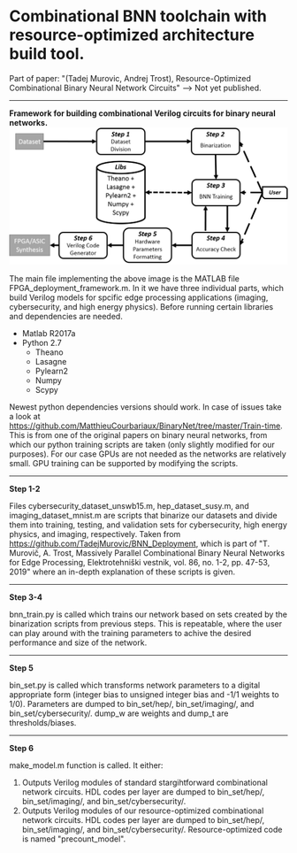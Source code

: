 # Combinational BNN toolchain with resource-optimized architecture build tool.

Part of paper: "(Tadej Murovic, Andrej Trost), Resource-Optimized Combinational Binary Neural Network Circuits"
--> Not yet published.

------------------------------------------------------------------------------------------------------------------
**Framework for building combinational Verilog circuits for binary neural networks.**
![Optional Text](flow_final.png)


The main file implementing the above image is the MATLAB file FPGA_deployment_framework.m. In it we have three individual parts, which build Verilog models for spcific edge processing applications (imaging, cybersecurity, and high energy physics). Before running certain libraries and dependencies are needed.

- Matlab R2017a
- Python 2.7
  - Theano
  - Lasagne
  - Pylearn2
  - Numpy 
  - Scypy

Newest python dependencies versions should work. In case of issues take a look at https://github.com/MatthieuCourbariaux/BinaryNet/tree/master/Train-time. This is from one of the original papers on binary neural networks, from which our python training scripts are taken (only slightly modified for our purposes). For our case GPUs are not needed as the networks are relatively small. GPU training can be supported by modifying the scripts.

----------------------------
**Step 1-2**

Files cybersecurity_dataset_unswb15.m, hep_dataset_susy.m, and imaging_dataset_mnist.m are scripts that binarize our datasets and divide them into training, testing, and validation sets for cybersecurity, high energy physics, and imaging, respectively. Taken from https://github.com/TadejMurovic/BNN_Deployment, which is part of "T. Murovič, A. Trost, Massively Parallel Combinational Binary Neural Networks for Edge Processing, Elektrotehniški vestnik, vol. 86, no. 1-2, pp. 47-53, 2019" where an in-depth explanation of these scripts is given.

----------------------------
**Step 3-4**

bnn_train.py is called which trains our network based on sets created by the binarization scripts from previous steps. This is repeatable, where the user can play around with the training parameters to achive the desired performance and size of the network.

----------------------------
**Step 5**

bin_set.py is called which transforms network parameters to a digital appropriate form (integer bias to unsigned integer bias and -1/1 weights to 1/0). Parameters are dumped to bin_set/hep/, bin_set/imaging/, and bin_set/cybersecurity/. dump_w are weights and dump_t are thresholds/biases.

----------------------------
**Step 6**

make_model.m function is called. It either:
  1. Outputs Verilog modules of standard stargihtforward combinational network circuits. HDL codes per layer are dumped to bin_set/hep/, 
  bin_set/imaging/, and bin_set/cybersecurity/.
  2. Outputs Verilog modules of our resource-optimized combinational network circuits. HDL codes per layer are dumped to bin_set/hep/, bin_set/imaging/, and bin_set/cybersecurity/. Resource-optimized code is named "precount_model".




